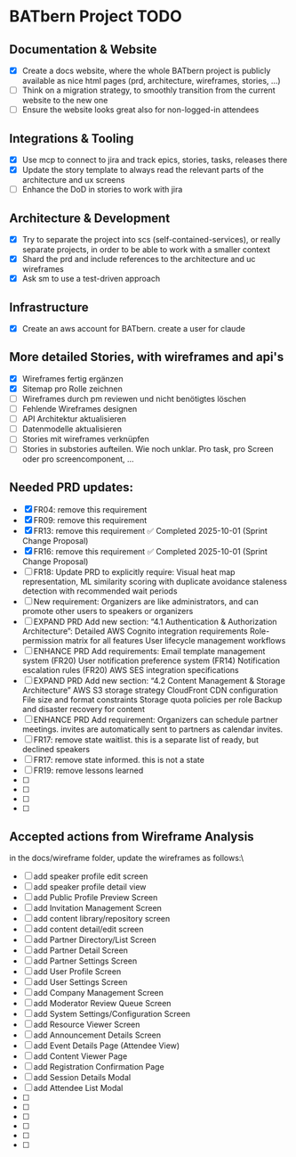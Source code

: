 # BATbern Project TODO

## Documentation & Website
- [x] Create a docs website, where the whole BATbern project is publicly available as nice html pages (prd, architecture, wireframes, stories, ...)
- [ ] Think on a migration strategy, to smoothly transition from the current website to the new one
- [ ] Ensure the website looks great also for non-logged-in attendees

## Integrations & Tooling
- [x] Use mcp to connect to jira and track epics, stories, tasks, releases there
- [x] Update the story template to always read the relevant parts of the architecture and ux screens
- [ ] Enhance the DoD in stories to work with jira

## Architecture & Development
- [x] Try to separate the project into scs (self-contained-services), or really separate projects, in order to be able to work with a smaller context
- [x] Shard the prd and include references to the architecture and uc wireframes
- [x] Ask sm to use a test-driven approach

## Infrastructure
- [x] Create an aws account for BATbern. create a user for claude

## More detailed Stories, with wireframes and api's
- [x] Wireframes fertig ergänzen
- [x] Sitemap pro Rolle zeichnen
- [ ] Wireframes durch pm reviewen und nicht benötigtes löschen 
- [ ] Fehlende Wireframes designen
- [ ] API Architektur aktualisieren
- [ ] Datenmodelle aktualisieren 
- [ ] Stories mit wireframes verknüpfen 
- [ ] Stories in substories aufteilen. Wie noch unklar. Pro task, pro Screen oder pro screencomponent, …

## Needed PRD updates:
- [x] FR04: remove this requirement
- [x] FR09: remove this requirement
- [x] FR13: remove this requirement ✅ Completed 2025-10-01 (Sprint Change Proposal)
- [x] FR16: remove this requirement ✅ Completed 2025-10-01 (Sprint Change Proposal)
- [ ] FR18: Update PRD to explicitly require: Visual heat map representation, ML similarity scoring with duplicate avoidance staleness detection with recommended wait periods
- [ ] New requirement: Organizers are like administrators, and can promote other users to speakers or organizers
- [ ] EXPAND PRD Add new section: “4.1 Authentication & Authorization Architecture”:
        Detailed AWS Cognito integration requirements
        Role-permission matrix for all features
        User lifecycle management workflows
- [ ] ENHANCE PRD Add requirements:
        Email template management system (FR20)
        User notification preference system (FR14)
        Notification escalation rules (FR20)
        AWS SES integration specifications
- [ ] EXPAND PRD Add new section: “4.2 Content Management & Storage Architecture”
        AWS S3 storage strategy
        CloudFront CDN configuration
        File size and format constraints
        Storage quota policies per role
        Backup and disaster recovery for content
- [ ] ENHANCE PRD Add requirement: Organizers can schedule partner meetings. invites are automatically sent to partners as calendar invites.
- [ ] FR17: remove state waitlist. this is a separate list of ready, but declined speakers
- [ ] FR17: remove state informed. this is not a state
- [ ] FR19: remove lessons learned
- [ ] 
- [ ] 
- [ ] 
- [ ] 


## Accepted actions from Wireframe Analysis
in the docs/wireframe folder, update the wireframes as follows:\
- [ ] add speaker profile edit screen
- [ ] add speaker profile detail view
- [ ] add Public Profile Preview Screen
- [ ] add Invitation Management Screen
- [ ] add content library/repository screen
- [ ] add content detail/edit screen
- [ ] add Partner Directory/List Screen
- [ ] add Partner Detail Screen
- [ ] add Partner Settings Screen
- [ ] add User Profile Screen
- [ ] add User Settings Screen
- [ ] add Company Management Screen
- [ ] add Moderator Review Queue Screen
- [ ] add System Settings/Configuration Screen
- [ ] add Resource Viewer Screen
- [ ] add Announcement Details Screen
- [ ] add Event Details Page (Attendee View)
- [ ] add Content Viewer Page
- [ ] add Registration Confirmation Page
- [ ] add Session Details Modal
- [ ] add Attendee List Modal
- [ ] 
- [ ] 
- [ ] 
- [ ] 
- [ ] 
- [ ] 
